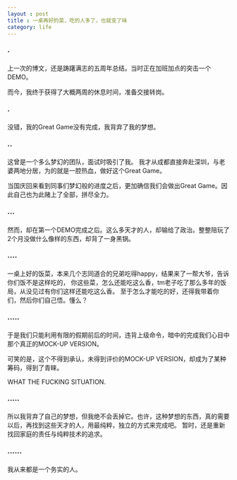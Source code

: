 ```yaml
---
layout : post
title : 一桌再好的菜，吃的人多了，也就变了味
category: life
---
```


### ·

上一次的博文，还是踌躇满志的五周年总结。当时正在加班加点的突击一个DEMO。

而今，我终于获得了大概两周的休息时间，准备交接转岗。

### ·

没错，我的Great Game没有完成，我背弃了我的梦想。

### ··

这曾是一个多么梦幻的团队，面试时吸引了我。
我才从成都直接奔赴深圳，与老婆两地分居，为的就是一腔热血，做好这个Great Game。

当国庆回来看到同事们梦幻般的进度之后，更加确信我们会做出Great Game。因此自己也为此赌上了全部，拼尽全力。

### ···

然而，却在第一个DEMO完成之后。这么多天才的人，却输给了政治。整整陪玩了2个月没做什么像样的东西，却背了一身黑锅。

### ····

一桌上好的饭菜，本来几个志同道合的兄弟吃得happy，结果来了一帮大爷，告诉你们饭不是这样吃的，
你这些菜，怎么还能吃这么香，tm老子吃了那么多年的饭局，从没见过有你们这样还能吃这么香。
至于怎么才能吃的好，还得我带着你们，然后你们自己悟。懂么？

### ·····

于是我们只能利用有限的假期前后的时间，违背上级命令，暗中的完成我们心目中那个真正的MOCK-UP VERSION。

可笑的是，这个不得到承认，未得到评价的MOCK-UP VERSION，却成为了某种筹码，得到了青睐。

WHAT THE FUCKING SITUATION.

### ·····

所以我背弃了自己的梦想，但我绝不会丢掉它。也许，这种梦想的东西，真的需要以后，再找到这些天才的人，用最纯粹，独立的方式来完成吧。
暂时，还是重新找回家庭的责任与纯粹技术的追求。

### ······

我从来都是一个务实的人。
